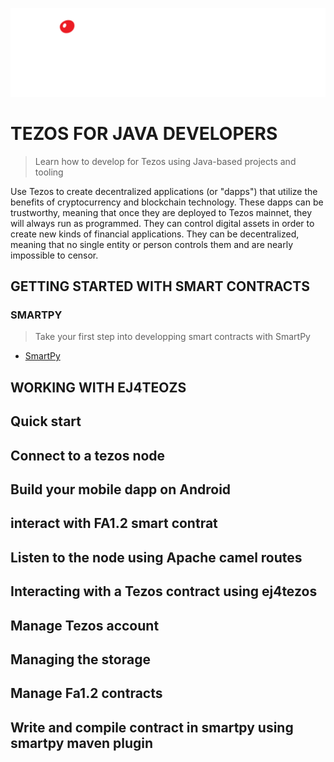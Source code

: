 ![](./assets/logo-ej4tezos-light.svg)

# TEZOS FOR JAVA DEVELOPERS

> Learn how to develop for Tezos using Java-based projects and tooling

Use Tezos to create decentralized applications (or "dapps") that utilize the benefits of cryptocurrency and blockchain technology. These dapps can be trustworthy, meaning that once they are deployed to Tezos mainnet, they will always run as programmed. They can control digital assets in order to create new kinds of financial applications. They can be decentralized, meaning that no single entity or person controls them and are nearly impossible to censor.

## GETTING STARTED WITH SMART CONTRACTS

### SMARTPY

> Take your first step into developping smart contracts with SmartPy

- [SmartPy](https://smartpy.io/reference.html)

## WORKING WITH EJ4TEOZS

## Quick start

## Connect to a tezos node

## Build your mobile dapp on Android

## interact with FA1.2 smart contrat

## Listen to the node using Apache camel routes

## Interacting with a Tezos contract using ej4tezos

## Manage Tezos account

## Managing the storage

## Manage Fa1.2 contracts

## Write and compile contract in smartpy using smartpy maven plugin
